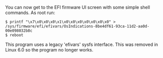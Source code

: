 You can now get to the EFI firmware UI screen with some simple shell commands.
As root run:
```
$ printf "\x7\x0\x0\x0\x1\x0\x0\x0\x0\x0\x0\x0" > /sys/firmware/efi/efivars/OsIndications-8be4df61-93ca-11d2-aa0d-00e098032b8c
$ reboot
```

This program uses a legacy 'efivars' sysfs interface.  This was removed in
Linux 6.0 so the program no longer works.
